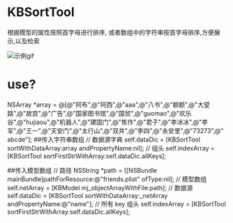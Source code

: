 # KBSortTool
根据模型的属性按照首字母进行排序, 或者数组中的字符串按首字母排序,方便展示,以及检索

![示例gif](http://i1.buimg.com/565894/8374c59c7bb4d39c.gif)


# use?

NSArray *array = @[@"阿布",@"阿西",@"aaa",@"八书",@"额额",@"大望路",@"故宫",@"广告",@"国家图书馆",@"国贸",@"guomao",@"欢乐谷",@"hujiaou",@"机器人",@"建国门",@"焦作",@"君子",@"李冰冰",@"李军",@"王一",@"天安门",@"太行山",@"双井",@"李四",@"永安里",@"73273",@" abcde"];
##传入字符串数组
    // 数据源字典
    self.dataDic = [KBSortTool sortWithDataArray:array andPropertyName:nil];
    // 组头
    self.indexArray = [KBSortTool sortFirstStrWithArray:self.dataDic.allKeys];
    
    
##传入模型数组
	// 路径
	NSString *path = [[NSBundle mainBundle]pathForResource:@"friends.plist" ofType:nil];
    // 模型数组
    self.netArray = [KBModel mj_objectArrayWithFile:path];
    // 数据源
    self.dataDic = [KBSortTool sortWithDataArray:_netArray andPropertyName:@"name"];
    // 所有 key 组头
    self.indexArray = [KBSortTool sortFirstStrWithArray:self.dataDic.allKeys];